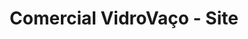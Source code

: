 ---
title: "Comercial VidroVaço - Site"
img: "logo_vidrovaco.png"
icons:
    - title: "HTML 5"
      src: "html5.jpg"
    - title: "CSS 3"
      src: "css3.jpg"
    - title: "jQuery"
      src: "jquery.jpg"
    - title: "Bootstrap"
      src: "bootstrap.jpg"
description: "Criação do site do Comercial VidroVaço de Ipatinga-MG. Codificação do front-end do site."
description_us: "Creation of a site to Comercial VidroVaço of Ipatinga-MG, Brazil. I coded the front-end."
link: "http://www.vidrovaco.com.br/"
---